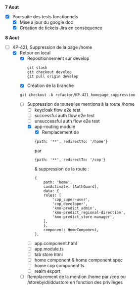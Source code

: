 **7 Aout**
- [x] Poursuite des tests fonctionnels
    - [x] Mise à jour du google doc
    - [x] Création de tickets Jira en conséquence

**8 Aout**
- [ ] KP-421, Suppression de la page /home
    - [x] Retour en local
        - [x] Repositionnement sur develop 
            ```
            git stash
            git checkout develop
            git pull origin develop
            ```
        - [x] Création de la branche
        ```
        git checkout -b refactor/KP-421_homepage_suppression
        ```
        - [ ] Suppression de toutes les mentions à la route /home
            - [ ] keycloak flow e2e test
            - [ ] successful auth flow e2e test
            - [ ] unsuccessful auth flow e2e test
            - [x] app-routing module
                - [x] Remplacement de 
                ```
                {path: '**', redirectTo: '/home'}
                ```
                par
                ```
                {path: '**', redirectTo: '/cop'}
                ```
                & suppression de la route : 
                ```
                {
                    path: 'home',
                    canActivate: [AuthGuard],
                    data: {
                    roles: [
                        'cop_super-user',
                        'cop_developer',
                        'kmo-predict_admin',
                        'kmo-predict_regional-direction',
                        'kmo-predict_store-manager',
                    ],
                    },
                    component: HomeComponent,
                },
                ```
            - [ ] app.component.html
            - [ ] app.module.ts
            - [ ] tab store html
            - [ ] home component & home component spec
            - [ ] home cop component ts
            - [ ] realm export
        - [ ] Remplacement de la mention /home par /cop ou /storebyid/iddustore en fonction des privilèges